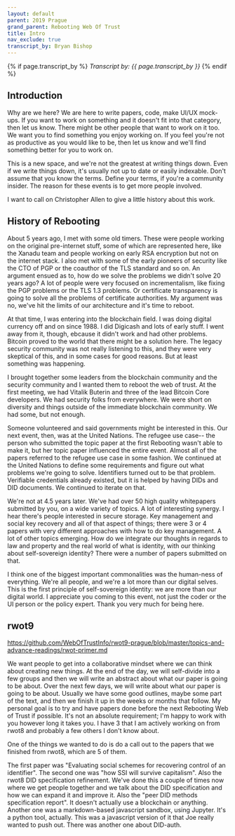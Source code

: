 ```yaml
---
layout: default
parent: 2019 Prague
grand_parent: Rebooting Web Of Trust
title: Intro
nav_exclude: true
transcript_by: Bryan Bishop
---
```


{% if page.transcript_by %} <i>Transcript by:
{{ page.transcript_by }}</i> {% endif %}

## Introduction

Why are we here? We are here to write papers, code, make UI/UX mock-ups.
If you want to work on something and it doesn't fit into that category,
then let us know. There might be other people that want to work on it
too. We want you to find something you enjoy working on. If you feel
you're not as productive as you would like to be, then let us know and
we'll find something better for you to work on.

This is a new space, and we're not the greatest at writing things down.
Even if we write things down, it's usually not up to date or easily
indexable. Don't assume that you know the terms. Define your terms, if
you're a community insider. The reason for these events is to get more
people involved.

I want to call on Christopher Allen to give a little history about this
work.

## History of Rebooting

About 5 years ago, I met with some old timers. These were people working
on the original pre-internet stuff, some of which are represented here,
like the Xanadu team and people working on early RSA encryption but not
on the internet stack. I also met with some of the early pioneers of
security like the CTO of PGP or the coauthor of the TLS standard and so
on. An argument ensued as to, how do we solve the problems we didn't
solve 20 years ago? A lot of people were very focused on incrementalism,
like fixing the PGP problems or the TLS 1.3 problems. Or certificate
transparency is going to solve all the problems of certificate
authorities. My argument was no, we've hit the limits of our
architecture and it's time to reboot.

At that time, I was entering into the blockchain field. I was doing
digital currency off and on since 1988. I did Digicash and lots of early
stuff. I went away from it, though, ebcause it didn't work and had other
problems. Bitcoin proved to the world that there might be a solution
here. The legacy security community was not really listening to this,
and they were very skeptical of this, and in some cases for good
reasons. But at least something was happening.

I brought together some leaders from the blockchain community and the
security community and I wanted them to reboot the web of trust. At the
first meeting, we had Vitalik Buterin and three of the lead Bitcoin Core
developers. We had security folks from everywhere. We were short on
diversity and things outside of the immediate blockchain community. We
had some, but not enough.

Someone volunteered and said governments might be interested in this.
Our next event, then, was at the United Nations. The refugee use case--
the person who submitted the topic paper at the first Rebooting wasn't
able to make it, but her topic paper influenced the entire event. Almost
all of the papers referred to the refugee use case in some fashion. We
continued at the United Nations to define some requirements and figure
out what problems we're going to solve. Identifiers turned out to be
that problem. Verifiable credentials already existed, but it is helped
by having DIDs and DID documents. We continued to iterate on that.

We're not at 4.5 years later. We've had over 50 high quality whitepapers
submitted by you, on a wide variety of topics. A lot of interesting
synergy. I hear there's people interested in secure storage. Key
management and social key recovery and all of that aspect of things;
there were 3 or 4 papers with very different approaches with how to do
key management. A lot of other topics emerging. How do we integrate our
thoughts in regards to law and property and the real world of what is
identity, with our thinking about self-sovereign identity? There were a
number of papers submitted on that.

I think one of the biggest important commonalities was the human-ness of
everything. We're all people, and we're a lot more than our digital
selves. This is the first principle of self-sovereign identity: we are
more than our digital world. I appreciate you coming to this event, not
just the coder or the UI person or the policy expert. Thank you very
much for being here.

## rwot9

<https://github.com/WebOfTrustInfo/rwot9-prague/blob/master/topics-and-advance-readings/rwot-primer.md>

We want people to get into a collaborative mindset where we can think
about creating new things. At the end of the day, we will self-divide
into a few groups and then we will write an abstract about what our
paper is going to be about. Over the next few days, we will write about
what our paper is going to be about. Usually we have some good outlines,
maybe some part of the text, and then we finish it up in the weeks or
months that follow. My personal goal is to try and have papers done
before the next Rebooting Web of Trust if possible. It's not an absolute
requirement; I'm happy to work with you however long it takes you. I
have 3 that I am actively working on from rwot8 and probably a few
others I don't know about.

One of the things we wanted to do is do a call out to the papers that we
finished from rwot8, which are 5 of them.

The first paper was "Evaluating social schemes for recovering control of
an identifier". The second one was "how SSI will survive capitalism".
Also the rwot8 DID specification refinement. We've done this a couple of
times now where we get people together and we talk about the DID
specification and how we can expand it and improve it. Also the "peer
DID methods specification report". It doesn't actually use a blockchain
or anything. Another one was a markdown-based javascript sandbox, using
Jupyter. It's a python tool, actually. This was a javascript version of
it that Joe really wanted to push out. There was another one about
DID-auth.
